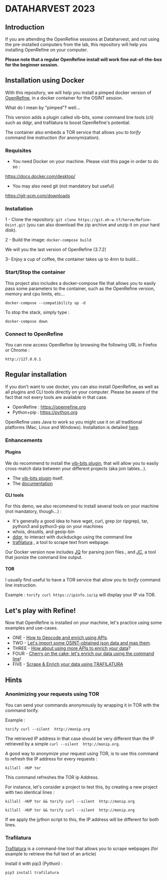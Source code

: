 # DATAHARVEST 2023

## Introduction

If you are attending the OpenRefine sessions at Dataharvest, and not using the pre-installed computers from the lab, this repository will help you installing OpenRefine on your computer.

__Please note that a regular OpenRefine install will work fine out-of-the-box for the beginner session.__


## Installation using Docker

With this repository, we will help you install a pimped docker version of [OpenRefine](https://openrefine.org/), in a docker container for the OSINT session.

What do I mean by "pimped"? well...

This version adds a plugin called vib-bits, some command line tools (cli) such as ddgr, and trafilatura to boost OpenRefine's potential.

The container also embeds a TOR service that allows you to *torify* command line instruction (for anonymization).


### Requisites

- You need Docker on your machine. Please visit this page in order to do so : 

https://docs.docker.com/desktop/

- You may also need git (not mandatory but useful)

https://git-scm.com/downloads


### Installation 

1 - Clone the repository: ```git clone https://git.oh-w.tf/herve/Refine-Osint.git```
(you can also download the zip archive and unzip it on your hard disk).

2 - Build the image: ```docker-compose build```

We will you the last version of OpenRefine (3.7.2)

3- Enjoy a cup of coffee, the container takes up to 4mn to build...


### Start/Stop the container 


This project also includes a docker-compose file that allows you to easily pass some parameters to the container, such as the OpenRefine version, memory and cpu limits, etc...

```
docker-compose --compatibility up -d
```

To stop the stack, simply type : 

```
docker-compose down
```

### Connect to OpenRefine

You can now access OpenRefine by browsing the following URL in Firefox or Chrome : 

```
http://127.0.0.1
```

## Regular installation
If you don't want to use docker, you can also install OpenRefine, as well as all plugins and CLI tools directly on your computer.
Please be aware of the fact that not every tools are available in that case.


- OpenRefine : https://openrefine.org
- Python+pip : https://python.org


OpenRefine uses Java to work so you might use it on all traditional platforms (Mac, Linux and Windows).
Installation is detailed [here](https://openrefine.org/documentation.html).

### Enhancements

#### Plugins

We do recommend to install the [vib-bits plugin](https://www.bits.vib.be/software-overview/openrefine), that will allow you to easily cross-match data between your different projects (aka join tables...).

- The [vib-bits plugin](http://data.bits.vib.be/hidden/g7dt6RjuUTU421dY2CwrGePGX/vib-bits.zip) itself.
- The [documentation](http://data.bits.vib.be/hidden/g7dt6RjuUTU421dY2CwrGePGX/OpenRefine%20VIB-BITS%20plugin.pdf)

#### CLI tools

For this demo, we also recommend to install several tools on your machine (not mandatory, though...) : 

- It's generally a good idea to have wget, curl, grep (or ripgrep), tar, python3 and python3-pip on your machines
- whois, dnsutils, and geoip-bin
- [ddgr](https://github.com/jarun/ddgr/releases), to interact with duckduckgo using the command line
- [trafilatura](https://trafilatura.readthedocs.io/en/latest/) , a tool to scrape text from webpage.

Our Docker version now includes [JQ](https://stedolan.github.io/jq/) for parsing json files., and [JC](https://github.com/kellyjonbrazil/jc), a tool that jsonize the command line output.

#### TOR

I usually find useful to have a TOR service that allow you to *torify* command line instruction.

Example : ```torify curl https://ipinfo.io/ip``` will display your IP via TOR.



## Let's play with Refine!

Now that OpenRefine is installed on your machine, let's practice using some examples and use-cases.

- ONE - [How to Geocode and enrich using APIs](Demos/Demos1.md).
- TWO - [Let's import some OSINT-obtained json data and map them](Demos/Demos2.md).
- THREE - [How about using more APIs to enrich your data](Demos/Demos3.md)?
- FOUR - [Cherry on the cake; let's enrich our data using the command line](Demos/Demos4.md)!
- FIVE - [Scrape & Enrich your data using TRAFILATURA]((Demos/Demos3.md))


## Hints

### Anonimizing your requests using TOR

You can send your commands anonymously by wrapping it in TOR with the command torify.

Example : 

```
torify curl --silent  http://monip.org

```

The retrieved IP address in that case should be very different than the IP retrieved by a simple ``` curl --silent  http://monip.org ```.  


A good way to anonymize your request using TOR, is to use this command to refresh the IP address for every requests : 

```
killall -HUP tor 
```

This command refreshes the TOR ip Address.

For instance, let's consider a project to test this, by creating a new project with two identical lines : 

```
killall -HUP tor && torify curl --silent  http://monip.org

killall -HUP tor && torify curl --silent  http://monip.org

```

If we apply the jython script to this, the IP address will be different for both lines. 


### Trafilatura 


[Trafilatura](https://trafilatura.readthedocs.io/en/latest/) is a command-line tool that allows you to scrape webpages (for example to retrieve the full text of an article)

Install it with pip3 (Python) :

```pip3 install trafilatura```

